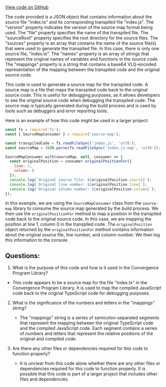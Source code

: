 [View code on GitHub](https://github.com/convergence-rfq/convergence-program-library/psyoptions-american-instrument/js/generated/instructions/index.js.map)

The code provided is a JSON object that contains information about the source file "index.ts" and its corresponding transpiled file "index.js". The "version" property indicates the version of the source map format being used. The "file" property specifies the name of the transpiled file. The "sourceRoot" property specifies the root directory for the source files. The "sources" property is an array that contains the name of the source file(s) that were used to generate the transpiled file. In this case, there is only one source file, "index.ts". The "names" property is an array of strings that represent the original names of variables and functions in the source code. The "mappings" property is a string that contains a base64 VLQ-encoded representation of the mapping between the transpiled code and the original source code.

This code is used to generate a source map for the transpiled code. A source map is a file that maps the transpiled code back to the original source code. This is useful for debugging purposes, as it allows developers to see the original source code when debugging the transpiled code. The source map is typically generated during the build process and is used by tools such as debuggers and error reporting tools.

Here is an example of how this code might be used in a larger project:

```javascript
const fs = require('fs');
const { SourceMapConsumer } = require('source-map');

const transpiledCode = fs.readFileSync('index.js', 'utf8');
const sourceMap = JSON.parse(fs.readFileSync('index.js.map', 'utf8'));

SourceMapConsumer.with(sourceMap, null, consumer => {
  const originalPosition = consumer.originalPositionFor({
    line: 1,
    column: 0
  });
  console.log(`Original source file: ${originalPosition.source}`);
  console.log(`Original line number: ${originalPosition.line}`);
  console.log(`Original column number: ${originalPosition.column}`);
});
```

In this example, we are using the `SourceMapConsumer` class from the `source-map` library to consume the source map generated by the build process. We then use the `originalPositionFor` method to map a position in the transpiled code back to the original source code. In this case, we are mapping the position at line 1, column 0 in the transpiled code. The `originalPosition` object returned by the `originalPositionFor` method contains information about the original source file, line number, and column number. We then log this information to the console.
## Questions: 
 1. What is the purpose of this code and how is it used in the Convergence Program Library? 
   - This code appears to be a source map for the file "index.ts" in the Convergence Program Library. It is used to map the compiled JavaScript code back to the original TypeScript code for debugging purposes.

2. What is the significance of the numbers and letters in the "mappings" string? 
   - The "mappings" string is a series of semicolon-separated segments that represent the mapping between the original TypeScript code and the compiled JavaScript code. Each segment contains a series of numbers and letters that represent the relative positions of the original and compiled code.

3. Are there any other files or dependencies required for this code to function properly? 
   - It is unclear from this code alone whether there are any other files or dependencies required for this code to function properly. It is possible that this code is part of a larger project that includes other files and dependencies.
